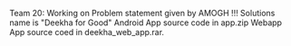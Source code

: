 Team 20: Working on Problem statement given by AMOGH !!!
Solutions name is "Deekha for Good"
Android App  source code in app.zip
Webapp App source coed in deekha_web_app.rar.

